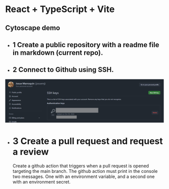 # React + TypeScript + Vite
## Cytoscape demo

- ## 1 Create a public repository with a readme file in markdown (current repo).
- ## 2 Connect to Github using SSH.
![ssh demo](src/assets/image.png)

- # 3 Create a pull request and request a review
    Create a github action that triggers when a pull request is opened targeting the main branch. The github action must print in the console two messages. One with an environment variable, and a second one with an environment secret.